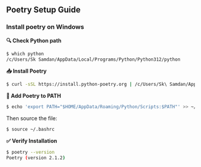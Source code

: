## Poetry Setup Guide

### Install poetry on Windows

**🔍 Check Python path**

```bash
$ which python
/c/Users/Sk Samdan/AppData/Local/Programs/Python/Python312/python
```

**📥 Install Poetry**

```bash
$ curl -sSL https://install.python-poetry.org | /c/Users/Sk\ Samdan/AppData/Local/Programs/Python/Python312/python -
```

**🔧 Add Poetry to PATH**

```bash
$ echo 'export PATH="$HOME/AppData/Roaming/Python/Scripts:$PATH"' >> ~/.bashrc
```

Then source the file:

```bash
$ source ~/.bashrc
```

**✅ Verify Installation**

```bash
$ poetry --version
Poetry (version 2.1.2)
```